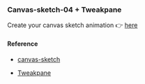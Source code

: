 ### Canvas-sketch-04 + Tweakpane

Create your canvas sketch animation  👉 [here](https://canvas-tweakpane.netlify.app/)

#### Reference
- [canvas-sketch](https://github.com/mattdesl/canvas-sketch)

- [Tweakpane](https://cocopon.github.io/tweakpane/)
